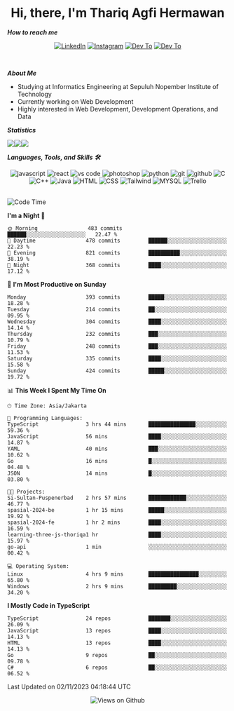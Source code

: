 <div align="center">
  <h1>Hi, there, I'm Thariq Agfi Hermawan</h1>
</div>


***How to reach me***
<p align='center'>
   <a href="https://www.linkedin.com/in/thariqagfihermawan" target="_blank"><img src="https://img.shields.io/badge/LinkedIn-0077B5?style=for-the-badge&logo=linkedin&logoColor=white" alt="LinkedIn"></a>
   <a href="https://www.instagram.com/thoriqagfi" target="_blank"><img src="https://img.shields.io/badge/Instagram-E4405F?style=for-the-badge&logo=instagram&logoColor=white" alt="Instagram"></a>
   <a href="https://medium.com/@thoriq.aghfi60" target="_blank"><img src="https://img.shields.io/badge/Medium-12100E?style=for-the-badge&logo=medium&logoColor=white" alt="Dev To"></a>
   <a href="https://linktr.ee/thoriqagfi" target="_blank"><img src="https://img.shields.io/badge/linktree-1de9b6?style=for-the-badge&logo=linktree&logoColor=white" alt="Dev To"></a>
</p>

<br>

***About Me***
- Studying at Informatics Engineering at Sepuluh Nopember Institute of Technology
- Currently working on Web Development
- Highly interested in Web Development, Development Operations, and Data

***Statistics***

<!-- [![GitHub Streak](http://github-readme-streak-stats.herokuapp.com?user=thoriqagfi&theme=dark)](https://git.io/streak-stats) -->

<div align="center">
  <div style="display: flex;">
    <img src="http://github-readme-streak-stats.herokuapp.com?user=thoriqagfi&theme=chartreuse-dark"/>
    <img src="https://github-readme-stats.vercel.app/api/top-langs/?username=thoriqagfi&layout=compact&&theme=chartreuse-dark&langs_count=8)](https://github.com/thoriqagfi"/>
    <img src="https://github-readme-stats.vercel.app/api?username=thoriqagfi&show_icons=true&theme=chartreuse-dark"/>
  </div>
</div>

<!-- [![Top Langs](https://github-readme-stats.vercel.app/api/top-langs/?username=thoriqagfi&layout=compact&&theme=chartreuse-dark&langs_count=8)](https://github.com/thoriqagfi)
< ![Agfi's GitHub stats](https://github-readme-stats.vercel.app/api?username=thoriqagfi&show_icons=true&theme=chartreuse-dark) -->

***Languages, Tools, and Skills 🛠***

  <div align="center">
    <img src="https://img.shields.io/badge/JavaScript-F7DF1E?style=for-the-badge&logo=javascript&logoColor=black" alt="javascript" />
    <img src="https://img.shields.io/badge/React-61DAFB?style=for-the-badge&logo=react&logoColor=black" alt="react" />
    <img src="https://img.shields.io/badge/vs%20code-007ACC?style=for-the-badge&logo=visual%20studio%20code&logoColor=white" alt="vs code" />
    <img src="https://img.shields.io/badge/adobe%20photoshop-31A8FF?style=for-the-badge&logo=adobe%20photoshop&logoColor=white" alt="photoshop" />
    <img src="https://img.shields.io/badge/python-3776AB?style=for-the-badge&logo=python&logoColor=white" alt="python" />
    <img src="https://img.shields.io/badge/Git-F05032?style=for-the-badge&logo=git&logoColor=white" alt="git" />
    <img src="https://img.shields.io/badge/GitHub-100000?style=for-the-badge&logo=github&logoColor=white" alt="github" />
    <img src="https://img.shields.io/badge/c-%2300599C.svg?style=for-the-badge&logo=c&logoColor=white" alt="C" />
    <img src="https://img.shields.io/badge/c++-%2300599C.svg?style=for-the-badge&logo=c%2B%2B&logoColor=white" alt="C++" />
    <img src="https://img.shields.io/badge/Java-ED8B00?style=for-the-badge&logo=java&logoColor=white" alt="Java"/>
    <img src="https://img.shields.io/badge/HTML5-E34F26?style=for-the-badge&logo=html5&logoColor=white" alt="HTML" />
    <img src="https://img.shields.io/badge/CSS-239120?&style=for-the-badge&logo=css3&logoColor=white" alt ="CSS" />
    <img src="https://img.shields.io/badge/tailwindcss-%2338B2AC.svg?style=for-the-badge&logo=tailwind-css&logoColor=white" alt="Tailwind" />
    <img src="https://img.shields.io/badge/MySQL-00000F?style=for-the-badge&logo=mysql&logoColor=white" alt="MYSQL" />
    <img src="https://img.shields.io/badge/Trello-%23026AA7.svg?style=for-the-badge&logo=Trello&logoColor=white" alt="Trello" />
  </div><br>

<!--START_SECTION:waka-->
![Code Time](http://img.shields.io/badge/Code%20Time-734%20hrs%2049%20mins-blue)

**I'm a Night 🦉** 

```text
🌞 Morning                483 commits         ██████░░░░░░░░░░░░░░░░░░░   22.47 % 
🌆 Daytime                478 commits         ██████░░░░░░░░░░░░░░░░░░░   22.23 % 
🌃 Evening                821 commits         ██████████░░░░░░░░░░░░░░░   38.19 % 
🌙 Night                  368 commits         ████░░░░░░░░░░░░░░░░░░░░░   17.12 % 
```
📅 **I'm Most Productive on Sunday** 

```text
Monday                   393 commits         █████░░░░░░░░░░░░░░░░░░░░   18.28 % 
Tuesday                  214 commits         ██░░░░░░░░░░░░░░░░░░░░░░░   09.95 % 
Wednesday                304 commits         ████░░░░░░░░░░░░░░░░░░░░░   14.14 % 
Thursday                 232 commits         ███░░░░░░░░░░░░░░░░░░░░░░   10.79 % 
Friday                   248 commits         ███░░░░░░░░░░░░░░░░░░░░░░   11.53 % 
Saturday                 335 commits         ████░░░░░░░░░░░░░░░░░░░░░   15.58 % 
Sunday                   424 commits         █████░░░░░░░░░░░░░░░░░░░░   19.72 % 
```


📊 **This Week I Spent My Time On** 

```text
🕑︎ Time Zone: Asia/Jakarta

💬 Programming Languages: 
TypeScript               3 hrs 44 mins       ███████████████░░░░░░░░░░   59.36 % 
JavaScript               56 mins             ████░░░░░░░░░░░░░░░░░░░░░   14.87 % 
YAML                     40 mins             ███░░░░░░░░░░░░░░░░░░░░░░   10.62 % 
Go                       16 mins             █░░░░░░░░░░░░░░░░░░░░░░░░   04.48 % 
JSON                     14 mins             █░░░░░░░░░░░░░░░░░░░░░░░░   03.80 % 

🐱‍💻 Projects: 
Si-Sultan-Puspenerbad    2 hrs 57 mins       ████████████░░░░░░░░░░░░░   46.77 % 
spasial-2024-be          1 hr 15 mins        █████░░░░░░░░░░░░░░░░░░░░   19.92 % 
spasial-2024-fe          1 hr 2 mins         ████░░░░░░░░░░░░░░░░░░░░░   16.59 % 
learning-three-js-thoriqa1 hr                ████░░░░░░░░░░░░░░░░░░░░░   15.97 % 
go-api                   1 min               ░░░░░░░░░░░░░░░░░░░░░░░░░   00.42 % 

💻 Operating System: 
Linux                    4 hrs 9 mins        ████████████████░░░░░░░░░   65.80 % 
Windows                  2 hrs 9 mins        █████████░░░░░░░░░░░░░░░░   34.20 % 
```

**I Mostly Code in TypeScript** 

```text
TypeScript               24 repos            ███████░░░░░░░░░░░░░░░░░░   26.09 % 
JavaScript               13 repos            ████░░░░░░░░░░░░░░░░░░░░░   14.13 % 
HTML                     13 repos            ████░░░░░░░░░░░░░░░░░░░░░   14.13 % 
Go                       9 repos             ██░░░░░░░░░░░░░░░░░░░░░░░   09.78 % 
C#                       6 repos             ██░░░░░░░░░░░░░░░░░░░░░░░   06.52 % 
```




 Last Updated on 02/11/2023 04:18:44 UTC
<!--END_SECTION:waka-->

<div align="center">
<img src="https://komarev.com/ghpvc/?username=thoriqagfi&color=blue" alt="Views on Github" />
</div>